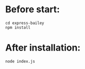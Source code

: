 # Before start:

```shell
cd express-bailey
npm install
```

# After installation:

```shell
node index.js
```